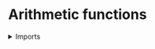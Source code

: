 #  Arithmetic functions

<details><summary>Imports</summary>
```agda
module elementary-number-theory.arithmetic-functions where

open import elementary-number-theory.nonzero-natural-numbers

open import foundation.universe-levels

open import ring-theory.rings
```
</details>

## Idea

An arithmetic function is a function from the nonzero natural numbers into a (commutative) ring. The arithmetic functions form a ring under pointwise addition and dirichlet convolution.

## Definition

```agda
module _
  {l : Level} (R : Ring l)
  where

  type-arithmetic-functions-Ring : UU l
  type-arithmetic-functions-Ring = nonzero-ℕ → type-Ring R
```
